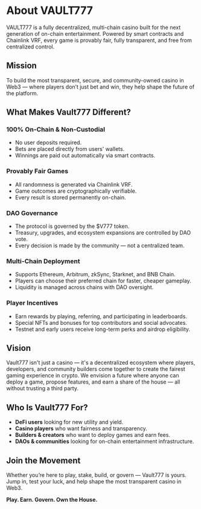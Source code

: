# About VAULT777

VAULT777 is a fully decentralized, multi-chain casino built for the next generation of on-chain entertainment. Powered by smart contracts and Chainlink VRF, every game is provably fair, fully transparent, and free from centralized control.

## Mission

To build the most transparent, secure, and community-owned casino in Web3 — where players don’t just bet and win, they help shape the future of the platform.

## What Makes Vault777 Different?

### 100% On-Chain & Non-Custodial

- No user deposits required.
- Bets are placed directly from users' wallets.
- Winnings are paid out automatically via smart contracts.

### Provably Fair Games

- All randomness is generated via Chainlink VRF.
- Game outcomes are cryptographically verifiable.
- Every result is stored permanently on-chain.

### DAO Governance

- The protocol is governed by the $V777 token.
- Treasury, upgrades, and ecosystem expansions are controlled by DAO vote.
- Every decision is made by the community — not a centralized team.

### Multi-Chain Deployment

- Supports Ethereum, Arbitrum, zkSync, Starknet, and BNB Chain.
- Players can choose their preferred chain for faster, cheaper gameplay.
- Liquidity is managed across chains with DAO oversight.

### Player Incentives

- Earn rewards by playing, referring, and participating in leaderboards.
- Special NFTs and bonuses for top contributors and social advocates.
- Testnet and early users receive long-term perks and airdrop eligibility.

## Vision

Vault777 isn't just a casino — it's a decentralized ecosystem where players, developers, and community builders come together to create the fairest gaming experience in crypto. We envision a future where anyone can deploy a game, propose features, and earn a share of the house — all without trusting a third party.

## Who Is Vault777 For?

- **DeFi users** looking for new utility and yield.
- **Casino players** who want fairness and transparency.
- **Builders & creators** who want to deploy games and earn fees.
- **DAOs & communities** looking for on-chain entertainment infrastructure.

## Join the Movement

Whether you’re here to play, stake, build, or govern — Vault777 is yours. Jump in, test your luck, and help shape the most transparent casino in Web3.

**Play. Earn. Govern. Own the House.**